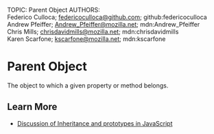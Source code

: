 TOPIC: Parent Object
AUTHORS: Federico Culloca; federicoculloca@github.com; github:federicoculloca
         Andrew Pfeiffer; Andrew_Pfeiffer@mozilla.net; mdn:Andrew_Pfeiffer
         Chris Mills; chrisdavidmills@mozilla.net; mdn:chrisdavidmills
         Karen Scarfone; kscarfone@mozilla.net; mdn:kscarfone

# Parent Object

The object to which a given property or method belongs.

## Learn More

- [Discussion of Inheritance and prototypes in JavaScript](https://developer.mozilla.org/en-US/docs/Web/JavaScript/Inheritance_and_the_prototype_chain)
